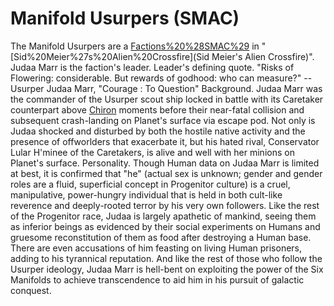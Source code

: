 # Manifold Usurpers (SMAC)

The Manifold Usurpers are a [Factions%20%28SMAC%29](faction) in "[Sid%20Meier%27s%20Alien%20Crossfire](Sid Meier's Alien Crossfire)". Judaa Marr is the faction's leader.
Leader's defining quote.
"Risks of Flowering: considerable. But rewards of godhood: who can measure?"
-- Usurper Judaa Marr, "Courage : To Question"
Background.
Judaa Marr was the commander of the Usurper scout ship locked in battle with its Caretaker counterpart above [Chiron](Chiron) moments before their near-fatal collision and subsequent crash-landing on Planet's surface via escape pod. Not only is Judaa shocked and disturbed by both the hostile native activity and the presence of offworlders that exacerbate it, but his hated rival, Conservator Lular H'minee of the Caretakers, is alive and well with her minions on Planet's surface.
Personality.
Though Human data on Judaa Marr is limited at best, it is confirmed that "he" (actual sex is unknown; gender and gender roles are a fluid, superficial concept in Progenitor culture) is a cruel, manipulative, power-hungry individual that is held in both cult-like reverence and deeply-rooted terror by his very own followers. Like the rest of the Progenitor race, Judaa is largely apathetic of mankind, seeing them as inferior beings as evidenced by their social experiments on Humans and gruesome reconstitution of them as food after destroying a Human base. There are even accusations of him feasting on living Human prisoners, adding to his tyrannical reputation. And like the rest of those who follow the Usurper ideology, Judaa Marr is hell-bent on exploiting the power of the Six Manifolds to achieve transcendence to aid him in his pursuit of galactic conquest.